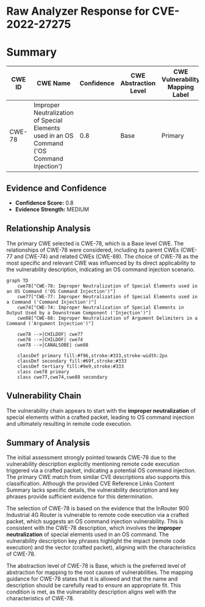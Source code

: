 # Raw Analyzer Response for CVE-2022-27275

# Summary
| CWE ID | CWE Name | Confidence | CWE Abstraction Level | CWE Vulnerability Mapping Label | CWE-Vulnerability Mapping Notes |
|---|---|---|---|---|---|
| CWE-78 | Improper Neutralization of Special Elements used in an OS Command ('OS Command Injection') | 0.8 | Base | Primary | Allowed |

## Evidence and Confidence

*   **Confidence Score:** 0.8
*   **Evidence Strength:** MEDIUM

## Relationship Analysis
The primary CWE selected is CWE-78, which is a Base level CWE. The relationships of CWE-78 were considered, including its parent CWEs (CWE-77 and CWE-74) and related CWEs (CWE-88). The choice of CWE-78 as the most specific and relevant CWE was influenced by its direct applicability to the vulnerability description, indicating an OS command injection scenario.

```mermaid
graph TD
    cwe78["CWE-78: Improper Neutralization of Special Elements used in an OS Command ('OS Command Injection')"]
    cwe77["CWE-77: Improper Neutralization of Special Elements used in a Command ('Command Injection')"]
    cwe74["CWE-74: Improper Neutralization of Special Elements in Output Used by a Downstream Component ('Injection')"]
    cwe88["CWE-88: Improper Neutralization of Argument Delimiters in a Command ('Argument Injection')"]

    cwe78 -->|CHILDOF| cwe77
    cwe78 -->|CHILDOF| cwe74
    cwe78 -->|CANALSOBE| cwe88

    classDef primary fill:#f96,stroke:#333,stroke-width:2px
    classDef secondary fill:#69f,stroke:#333
    classDef tertiary fill:#9e9,stroke:#333
    class cwe78 primary
    class cwe77,cwe74,cwe88 secondary
```

## Vulnerability Chain
The vulnerability chain appears to start with the **improper neutralization** of special elements within a crafted packet, leading to OS command injection and ultimately resulting in remote code execution.

## Summary of Analysis
The initial assessment strongly pointed towards CWE-78 due to the vulnerability description explicitly mentioning remote code execution triggered via a crafted packet, indicating a potential OS command injection. The primary CWE match from similar CVE descriptions also supports this classification. Although the provided CVE Reference Links Content Summary lacks specific details, the vulnerability description and key phrases provide sufficient evidence for this determination.

The selection of CWE-78 is based on the evidence that the InRouter 900 Industrial 4G Router is vulnerable to remote code execution via a crafted packet, which suggests an OS command injection vulnerability. This is consistent with the CWE-78 description, which involves the **improper neutralization** of special elements used in an OS command. The vulnerability description key phrases highlight the impact (remote code execution) and the vector (crafted packet), aligning with the characteristics of CWE-78.

The abstraction level of CWE-78 is Base, which is the preferred level of abstraction for mapping to the root causes of vulnerabilities. The mapping guidance for CWE-78 states that it is allowed and that the name and description should be carefully read to ensure an appropriate fit. This condition is met, as the vulnerability description aligns well with the characteristics of CWE-78.